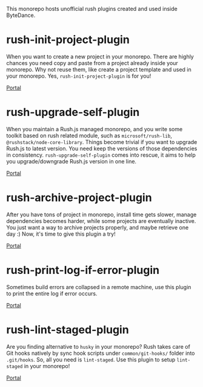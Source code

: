 This monorepo hosts unofficial rush plugins created and used inside ByteDance.

# rush-init-project-plugin

When you want to create a new project in your monorepo. There are highly chances you need copy and paste from a project already inside your monorepo. Why not reuse them, like create a project template and used in your monorepo. Yes, `rush-init-project-plugin` is for you!

[Portal](./rush-plugins/rush-init-project-plugin/README.md)

# rush-upgrade-self-plugin

When you maintain a Rush.js managed monorepo, and you write some toolkit based on rush related module, such as `microsoft/rush-lib`, `@rushstack/node-core-library`. Things become trivial if you want to upgrade Rush.js to latest version. You need keep the versions of those dependencies in consistency. `rush-upgrade-self-plugin` comes into rescue, it aims to help you upgrade/downgrade Rush.js version in one line.

[Portal](./rush-plugins/rush-upgrade-self-plugin/README.md)

# rush-archive-project-plugin

After you have tons of project in monorepo, install time gets slower, manage dependencies becomes harder, while some projects are eventually inactive. You just want a way to archive projects properly, and maybe retrieve one day :)
Now, it's time to give this plugin a try!

[Portal](./rush-plugins/rush-archive-project-plugin/README.md)

# rush-print-log-if-error-plugin

Sometimes build errors are collapsed in a remote machine, use this plugin to print the entire log if error occurs.

[Portal](./rush-plugins/rush-print-log-if-error-plugin/README.md)

# rush-lint-staged-plugin

Are you finding alternative to `husky` in your monorepo? Rush takes care of Git hooks natively by sync hook scripts under `common/git-hooks/` folder into `.git/hooks`. So, all you need is `lint-staged`. Use this plugin to setup `lint-staged` in your monorepo!

[Portal](./rush-plugins/rush-lint-staged-plugin/README.md)
